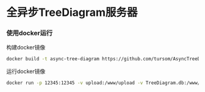 全异步TreeDiagram服务器
===

### 使用docker运行

构建docker镜像
```sh
docker build -t async-tree-diagram https://github.com/tursom/AsyncTreeDiagram/releases/download/1.0/AsyncTreeDiagramDocker.tar.gz
```
运行docker镜像
```sh
docker run -p 12345:12345 -v upload:/www/upload -v TreeDiagram.db:/www/TreeDiagram.db -v log:/www/log async-tree-diagram
```